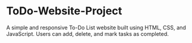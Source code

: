 # ToDo-Website-Project
A simple and responsive To-Do List website built using HTML, CSS, and JavaScript. Users can add, delete, and mark tasks as completed.
